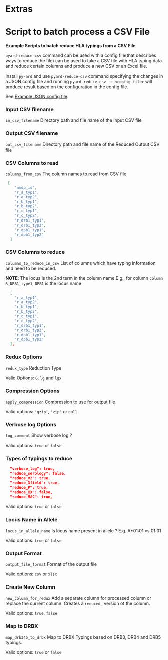 # Extras

# Script to batch process a CSV File

**Example Scripts to batch reduce HLA typings from a CSV File**

`pyard-reduce-csv` command can be used with a config file(that describes ways
to reduce the file) can be used to take a CSV file with HLA typing data and 
reduce certain columns and produce a new CSV or an Excel file.

Install `py-ard` and use `pyard-reduce-csv` command specifying the changes in a JSON
config file and running `pyard-reduce-csv -c <config-file>` will produce result based
on the configuration in the config file.


See [Example JSON config file](reduce_conf.json).


### Input CSV filename
`in_csv_filename` Directory path and file name of the Input CSV file

### Output CSV filename
`out_csv_filename` Directory path and file name of the Reduced Output CSV file

### CSV Columns to read
`columns_from_csv` The column names to read from CSV file

```json
 [
    "nmdp_id",
    "r_a_typ1",
    "r_a_typ2",
    "r_b_typ1",
    "r_b_typ2",
    "r_c_typ1",
    "r_c_typ2",
    "r_drb1_typ1",
    "r_drb1_typ2",
    "r_dpb1_typ1",
    "r_dpb1_typ2"
  ]
```

### CSV Columns to reduce
`columns_to_reduce_in_csv` List of columns which have typing information and need to be reduced.

**NOTE**: The locus is the 2nd term in the column name
E.g., for column `column R_DRB1_type1`, `DPB1` is the locus name

```json
  [
    "r_a_typ1",
    "r_a_typ2",
    "r_b_typ1",
    "r_b_typ2",
    "r_c_typ1",
    "r_c_typ2",
    "r_drb1_typ1",
    "r_drb1_typ2",
    "r_dpb1_typ1",
    "r_dpb1_typ2"
  ],
```


### Redux Options
`redux_type` Reduction Type

Valid Options: `G`, `lg` and `lgx`

### Compression Options
`apply_compression` Compression to use for output file

Valid options: `'gzip'`, `'zip'` or `null`

### Verbose log Options
`log_comment` Show verbose log ?

Valid options: `true` or `false`

### Types of typings to reduce 
```json
  "verbose_log": true,
  "reduce_serology": false,
  "reduce_v2": true,
  "reduce_3field": true,
  "reduce_P": true,
  "reduce_XX": false,
  "reduce_MAC": true,
```
Valid options: `true` or `false`


### Locus Name in Allele
`locus_in_allele_name` 
Is locus name present in allele ? E.g. A*01:01 vs 01:01

Valid options: `true` or `false`

### Output Format
`output_file_format` Format of the output file

Valid options: `csv` or `xlsx`

### Create New Column 
`new_column_for_redux` Add a separate column for processed column or replace
the current column. Creates a `reduced_` version of the column.

Valid options: `true`, `false`

### Map to DRBX
`map_drb345_to_drbx` Map to DRBX Typings based on DRB3, DRB4 and DRB5 typings.

Valid options: `true` or `false`
